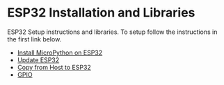 # ESP32 Installation and Libraries

ESP32 Setup instructions and libraries. To setup follow the instructions in the first link below.

* [Install MicroPython on ESP32](install.ipynb)
* [Update ESP32](update.ipynb)
* [Copy from Host to ESP32](sync.ipynb)
* [GPIO](GPIO.ipynb)
